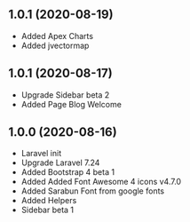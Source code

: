 ## 1.0.1 (2020-08-19)
 - Added Apex Charts
 - Added jvectormap

## 1.0.1 (2020-08-17)

 - Upgrade Sidebar beta 2
 - Added Page Blog Welcome

## 1.0.0 (2020-08-16)

- Laravel init
- Upgrade Laravel 7.24
- Added Bootstrap 4 beta 1
- Added Added Font Awesome 4 icons v4.7.0
- Added Sarabun Font from google fonts
- Added Helpers
- Sidebar beta 1
